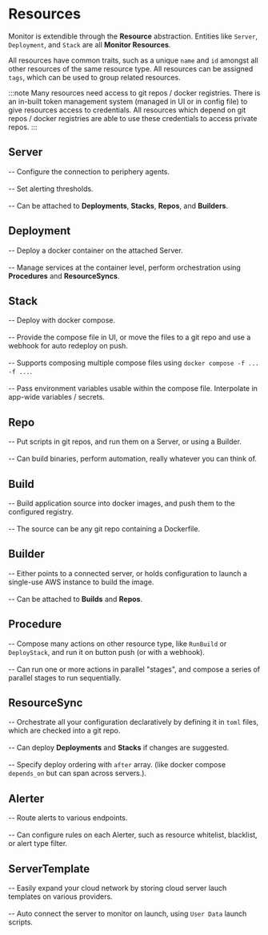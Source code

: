 # Resources

Monitor is extendible through the **Resource** abstraction. Entities like `Server`, `Deployment`, and `Stack` are all **Monitor Resources**.

All resources have common traits, such as a unique `name` and `id` amongst all other resources of the same resource type.
All resources can be assigned `tags`, which can be used to group related resources.

:::note
Many resources need access to git repos / docker registries. There is an in-built token management system (managed in UI or in config file) to give resources access to credentials.
All resources which depend on git repos / docker registries are able to use these credentials to access private repos.
:::

## Server

-- Configure the connection to periphery agents.<br></br>
-- Set alerting thresholds.<br></br>
-- Can be attached to **Deployments**, **Stacks**, **Repos**, and **Builders**.

## Deployment

-- Deploy a docker container on the attached Server.<br></br>
-- Manage services at the container level, perform orchestration using **Procedures** and **ResourceSyncs**.

## Stack

-- Deploy with docker compose.<br></br>
-- Provide the compose file in UI, or move the files to a git repo and use a webhook for auto redeploy on push.<br></br>
-- Supports composing multiple compose files using `docker compose -f ... -f ...`.<br></br>
-- Pass environment variables usable within the compose file. Interpolate in app-wide variables / secrets.

## Repo

-- Put scripts in git repos, and run them on a Server, or using a Builder.<br></br>
-- Can build binaries, perform automation, really whatever you can think of.

## Build

-- Build application source into docker images, and push them to the configured registry.<br></br>
-- The source can be any git repo containing a Dockerfile.

## Builder

-- Either points to a connected server, or holds configuration to launch a single-use AWS instance to build the image.<br></br>
-- Can be attached to **Builds** and **Repos**.

## Procedure

-- Compose many actions on other resource type, like `RunBuild` or `DeployStack`, and run it on button push (or with a webhook).<br></br>
-- Can run one or more actions in parallel "stages", and compose a series of parallel stages to run sequentially.

## ResourceSync

-- Orchestrate all your configuration declaratively by defining it in `toml` files, which are checked into a git repo.<br></br>
-- Can deploy **Deployments** and **Stacks** if changes are suggested.<br></br>
-- Specify deploy ordering with `after` array. (like docker compose `depends_on` but can span across servers.).

## Alerter

-- Route alerts to various endpoints.<br></br>
-- Can configure rules on each Alerter, such as resource whitelist, blacklist, or alert type filter.

## ServerTemplate

-- Easily expand your cloud network by storing cloud server lauch templates on various providers.<br></br>
-- Auto connect the server to monitor on launch, using `User Data` launch scripts.
